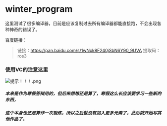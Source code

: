 # winter_program
这里测试了很多编译器，目前是应该复制过去所有编译器都能直接跑，不会出现各种神奇的错误了。

百度链接：
>链接：https://pan.baidu.com/s/1wNxk8F240jSbN6Y90_9UVA 
>提取码：ros3

### 使用VC的注意这里
![提示！！！.png](https://i.loli.net/2020/02/25/jus5cihGJLwAe4q.png)

##### 本来是作为寒假答辩用的，但后来想想还是算了，寒假这么长应该要学习一些新的东西，
##### 这个本身也还是算作一次锻炼，所以之后就没有加入更多元素了，此后就开始写其他作品了。
